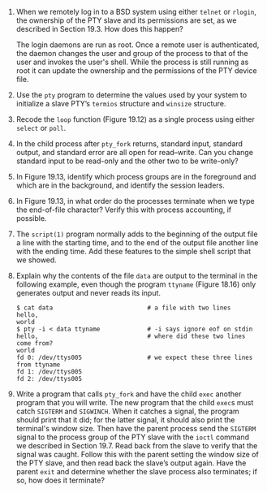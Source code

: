 1. When we remotely log in to a BSD system using either `telnet` or `rlogin`,
   the ownership of the PTY slave and its permissions are set, as we described
   in Section 19.3. How does this happen?

   The login daemons are run as root.  Once a remote user is authenticated,
   the daemon changes the user and group of the process to that of the user
   and invokes the user's shell.  While the process is still running as root
   it can update the ownership and the permissions of the PTY device file.

2. Use the `pty` program to determine the values used by your system to
   initialize a slave PTY’s `termios` structure and `winsize` structure.

3. Recode the `loop` function (Figure 19.12) as a single process using either
   `select` or `poll`.

4. In the child process after `pty_fork` returns, standard input, standard
   output, and standard error are all open for read–write. Can you change
   standard input to be read-only and the other two to be write-only?

5. In Figure 19.13, identify which process groups are in the foreground and
   which are in the background, and identify the session leaders.

6. In Figure 19.13, in what order do the processes terminate when we type the
   end-of-file character? Verify this with process accounting, if possible.

7. The `script(1)` program normally adds to the beginning of the output file a
   line with the starting time, and to the end of the output file another line
   with the ending time. Add these features to the simple shell script that we
   showed.

8. Explain why the contents of the file `data` are output to the terminal in
   the following example, even though the program `ttyname` (Figure 18.16)
   only generates output and never reads its input.
   ```
   $ cat data                          # a file with two lines
   hello,
   world
   $ pty -i < data ttyname             # -i says ignore eof on stdin
   hello,                              # where did these two lines come from?
   world
   fd 0: /dev/ttys005                  # we expect these three lines from ttyname
   fd 1: /dev/ttys005
   fd 2: /dev/ttys005
   ```
9. Write a program that calls `pty_fork` and have the child `exec` another
   program that you will write. The new program that the child `exec`s must
   catch `SIGTERM` and `SIGWINCH`. When it catches a signal, the program should
   print that it did; for the latter signal, it should also print the terminal's
   window size. Then have the parent process send the `SIGTERM` signal to the
   process group of the PTY slave with the `ioctl` command we described in
   Section 19.7. Read back from the slave to verify that the signal was caught.
   Follow this with the parent setting the window size of the PTY slave, and
   then read back the slave’s output again. Have the parent `exit` and
   determine whether the slave process also terminates; if so, how does it
   terminate?

